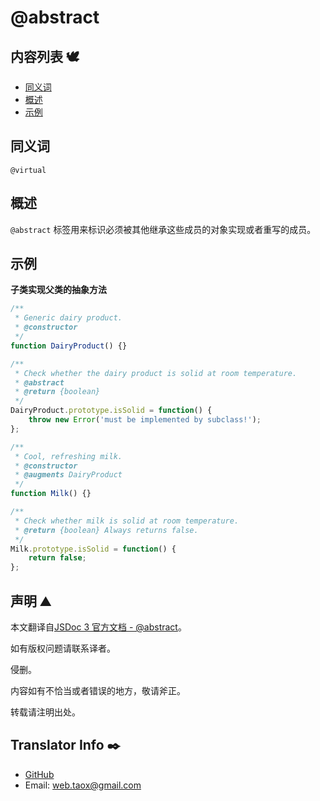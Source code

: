 # @abstract

## 内容列表 🕊️
* [同义词](#Synonyms "Synonyms")
* [概述](#overview "overview")
* [示例](#examples "examples")

## <span id="Synonyms">同义词</span>

`@virtual`

## <span id="overview">概述</span>

`@abstract` 标签用来标识必须被其他继承这些成员的对象实现或者重写的成员。

## <span id="examples">示例</span>

**子类实现父类的抽象方法**

```javascript
/**
 * Generic dairy product.
 * @constructor
 */
function DairyProduct() {}

/**
 * Check whether the dairy product is solid at room temperature.
 * @abstract
 * @return {boolean}
 */
DairyProduct.prototype.isSolid = function() {
    throw new Error('must be implemented by subclass!');
};

/**
 * Cool, refreshing milk.
 * @constructor
 * @augments DairyProduct
 */
function Milk() {}

/**
 * Check whether milk is solid at room temperature.
 * @return {boolean} Always returns false.
 */
Milk.prototype.isSolid = function() {
    return false;
};
```

## 声明 ⛰️

本文翻译自[JSDoc 3 官方文档 - @abstract](http://usejsdoc.org/tags-abstract.html "tag abstract")。

如有版权问题请联系译者。

侵删。

内容如有不恰当或者错误的地方，敬请斧正。

转载请注明出处。

## Translator Info ✒️

* [GitHub](https://github.com/Tao-Quixote)
* Email: <web.taox@gmail.com>
